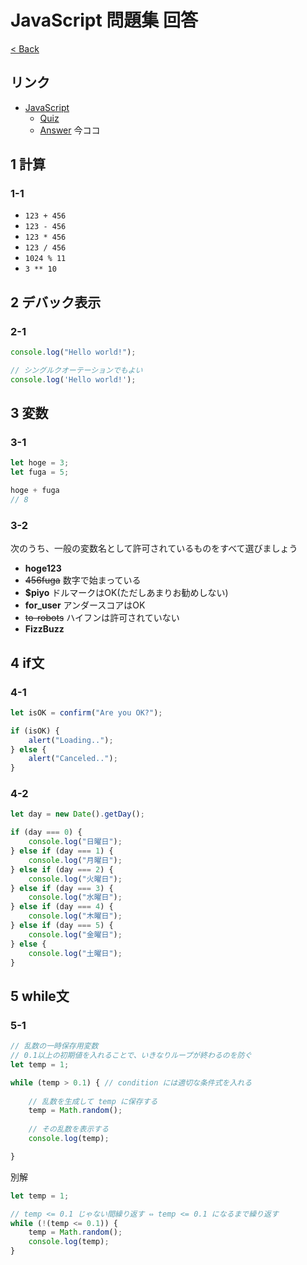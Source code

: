 # JavaScript 問題集 回答
[< Back](../)

## リンク

* [JavaScript](../)
    * [Quiz](../quiz/)
    * [Answer](./) 今ココ

## 1 計算

### 1-1
* `123 + 456`
* `123 - 456`
* `123 * 456`
* `123 / 456`
* `1024 % 11`
* `3 ** 10`


## 2 デバック表示

### 2-1
```js
console.log("Hello world!");

// シングルクオーテーションでもよい
console.log('Hello world!');
```


## 3 変数

### 3-1
```js
let hoge = 3;
let fuga = 5;

hoge + fuga
// 8
```

### 3-2
次のうち、一般の変数名として許可されているものをすべて選びましょう
* **hoge123**
* ~~456fuga~~ 数字で始まっている
* **$piyo** ドルマークはOK(ただしあまりお勧めしない)
* **for_user** アンダースコアはOK
* ~~to-robots~~ ハイフンは許可されていない
* **FizzBuzz**


## 4 if文

### 4-1
```js
let isOK = confirm("Are you OK?");

if (isOK) {
    alert("Loading..");
} else {
    alert("Canceled..");
}
```

### 4-2
```js
let day = new Date().getDay();

if (day === 0) {
    console.log("日曜日");
} else if (day === 1) {
    console.log("月曜日");
} else if (day === 2) {
    console.log("火曜日");
} else if (day === 3) {
    console.log("水曜日");
} else if (day === 4) {
    console.log("木曜日");
} else if (day === 5) {
    console.log("金曜日");
} else {
    console.log("土曜日");
}
```


## 5 while文

### 5-1
```js
// 乱数の一時保存用変数
// 0.1以上の初期値を入れることで、いきなりループが終わるのを防ぐ
let temp = 1;

while (temp > 0.1) { // condition には適切な条件式を入れる
    
    // 乱数を生成して temp に保存する
    temp = Math.random();
    
    // その乱数を表示する
    console.log(temp);

}
```
別解
```js
let temp = 1;

// temp <= 0.1 じゃない間繰り返す ⇔ temp <= 0.1 になるまで繰り返す
while (!(temp <= 0.1)) {
    temp = Math.random();
    console.log(temp);
}
```